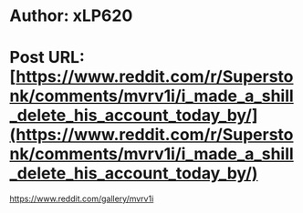 # Author: xLP620
# Post URL: [https://www.reddit.com/r/Superstonk/comments/mvrv1i/i_made_a_shill_delete_his_account_today_by/](https://www.reddit.com/r/Superstonk/comments/mvrv1i/i_made_a_shill_delete_his_account_today_by/)


https://www.reddit.com/gallery/mvrv1i